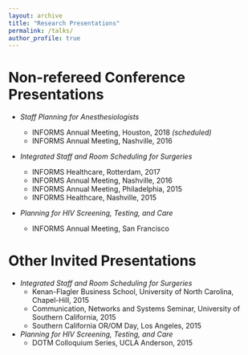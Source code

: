 ```yaml
---
layout: archive
title: "Research Presentations"
permalink: /talks/
author_profile: true
---
```




Non-refereed Conference Presentations
======

* *Staff Planning for Anesthesiologists*
	* INFORMS Annual Meeting, Houston, 2018 *(scheduled)*
	* INFORMS Annual Meeting, Nashville, 2016

* *Integrated Staff and Room Scheduling for Surgeries*
	* INFORMS Healthcare, Rotterdam, 2017
	* INFORMS Annual Meeting, Nashville, 2016
	* INFORMS Annual Meeting, Philadelphia, 2015
	* INFORMS Healthcare, Nashville, 2015

* *Planning for HIV Screening, Testing, and Care*
	* INFORMS Annual Meeting, San Francisco

Other Invited Presentations
======

* *Integrated Staff and Room Scheduling for Surgeries*
	* Kenan-Flagler Business School, University of North Carolina, Chapel-Hill, 2015
	* Communication, Networks and Systems Seminar, University of Southern California, 2015
	* Southern California OR/OM Day, Los Angeles, 2015
* *Planning for HIV Screening, Testing, and Care*
	* DOTM Colloquium Series, UCLA Anderson, 2015

